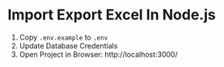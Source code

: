 # Import Export Excel In Node.js  

1. Copy `.env.example` to `.env`
2. Update Database Credentials
3. Open Project in Browser: http://localhost:3000/
